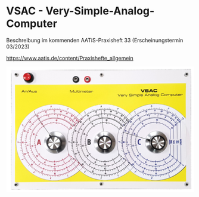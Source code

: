 # VSAC - Very-Simple-Analog-Computer

Beschreibung im kommenden AATiS-Praxisheft 33 (Erscheinungstermin 03/2023)

https://www.aatis.de/content/Praxishefte_allgemein


![Patchpanel](https://github.com/dl3hrt/VSAC-Very-Simple-Analog-Computer/blob/main/VSAC.jpg)
